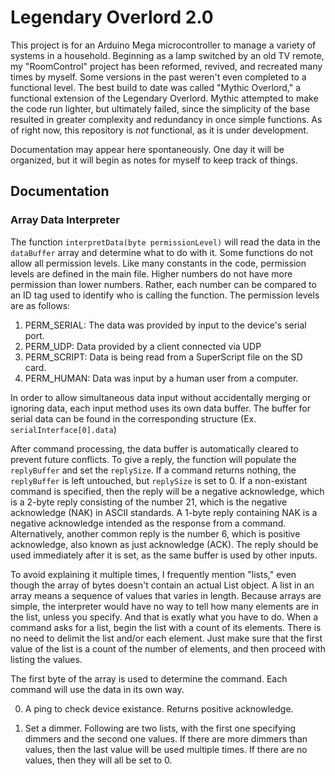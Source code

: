 # Legendary Overlord 2.0

This project is for an Arduino Mega microcontroller to manage a variety of systems in a household. Beginning as a lamp switched by an old TV remote, my "RoomControl" project has been reformed, revived, and recreated many times by myself. Some versions in the past weren't even completed to a functional level. The best build to date was called "Mythic Overlord," a functional extension of the Legendary Overlord. Mythic attempted to make the code run lighter, but ultimately failed, since the simplicity of the base resulted in greater complexity and redundancy in once simple functions. As of right now, this repository is *not* functional, as it is under development.

Documentation may appear here spontaneously. One day it will be organized, but it will begin as notes for myself to keep track of things.

## Documentation

### Array Data Interpreter

The function `interpretData(byte permissionLevel)` will read the data in the `dataBuffer` array and determine what to do with it. Some functions do not allow all permission levels. Like many constants in the code, permission levels are defined in the main file. Higher numbers do not have more permission than lower numbers. Rather, each number can be compared to an ID tag used to identify who is calling the function. The permission levels are as follows:
1. PERM_SERIAL: The data was provided by input to the device's serial port.
2. PERM_UDP: Data provided by a client connected via UDP
3. PERM_SCRIPT: Data is being read from a SuperScript file on the SD card.
4. PERM_HUMAN: Data was input by a human user from a computer.

In order to allow simultaneous data input without accidentally merging or ignoring data, each input method uses its own data buffer. The buffer for serial data can be found in the corresponding structure (Ex. `serialInterface[0].data`)

After command processing, the data buffer is automatically cleared to prevent future conflicts. To give a reply, the function will populate the `replyBuffer` and set the `replySize`. If a command returns nothing, the `replyBuffer` is left untouched, but `replySize` is set to 0. If a non-existant command is specified, then the reply will be a negative acknowledge, which is a 2-byte reply consisting of the number 21, which is the negative acknowledge (NAK) in ASCII standards. A 1-byte reply containing NAK is a negative acknowledge intended as the response from a command. Alternatively, another common reply is the number 6, which is positive acknowledge, also known as just acknowledge (ACK). The reply should be used immediately after it is set, as the same buffer is used by other inputs.

To avoid explaining it multiple times, I frequently mention "lists," even though the array of bytes doesn't contain an actual List object. A list in an array means a sequence of values that varies in length. Because arrays are simple, the interpreter would have no way to tell how many elements are in the list, unless you specify. And that is exatly what you have to do. When a command asks for a list, begin the list with a count of its elements. There is no need to delimit the list and/or each element. Just make sure that the first value of the list is a count of the number of elements, and then proceed with listing the values.

The first byte of the array is used to determine the command. Each command will use the data in its own way.

0. A ping to check device existance. Returns positive acknowledge.

1. Set a dimmer. Following are two lists, with the first one specifying dimmers and the second one values. If there are more dimmers than values, then the last value will be used multiple times. If there are no values, then they will all be set to 0.
